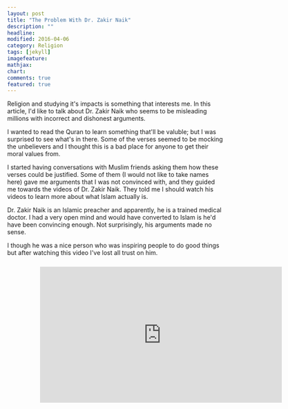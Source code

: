 ```yaml
---
layout: post
title: "The Problem With Dr. Zakir Naik"
description: ""
headline: 
modified: 2016-04-06
category: Religion
tags: [jekyll]
imagefeature: 
mathjax: 
chart: 
comments: true
featured: true
---
```


Religion and studying it's impacts is something that interests me. In this article, I'd like to talk about Dr. Zakir Naik who seems to be misleading millions with incorrect and dishonest arguments.

I wanted to read the Quran to learn something that'll be valuble; but I was surprised to see what's in there. Some of the verses seemed to be mocking the unbelievers and I thought this is a bad place for anyone to get their moral values from.

I started having conversations with Muslim friends asking them how these verses could be justified. Some of them (I would not like to take names here) gave me arguments that I was not convinced with, and they guided me towards the videos of Dr. Zakir Naik. They told me I should watch his videos to learn more about what Islam actually is.

Dr. Zakir Naik is an Islamic preacher and apparently, he is a trained medical doctor. I had a very open mind and would have converted to Islam is he'd have been convincing enough. Not surprisingly, his arguments made no sense.

I though he was a nice person who was inspiring people to do good things but after watching this video I've lost all trust on him. 

<div style="height:100%;width:100%;text-align:center;padding: 2% 15% 2% 15%;">
  <iframe width="560" height="315" src="https://www.youtube.com/embed/sXa-UQjSNn0" frameborder="0" allowfullscreen></iframe>
</div>

He actually thinks evolution is not real and that's not the worst part. He actually has the audacity to say, "**most of the scientists today do not agree with Darwin's theory**". It's evident from his talk that he hasn't looked at the evidence for evolution. He thinks evolution is based only on fossil record. He doesn't even know as much as I do about evolution.

> Almost every scientist would unequivocally say that evolution is a fact.

Evolution has been verified by multiple independent branches of science- DNA, palentology, anatomy, geographical distribution, experiments in lab, etc., He's a fucking medical doctor; how in the world can he say something as ridiculous, I will never know.

> By this point, it must be clear to you that Dr. Zakir Naik either knows absolutely nothing about science or is a dishonest man deluding millions of people. Either way, he deserves no followers.

-----

<div style="height:100%;width:100%;text-align:center;padding: 2% 15% 2% 15%;">
  <iframe width="560" height="315" src="https://www.youtube.com/embed/XEcocSZnk1g" frameborder="0" allowfullscreen></iframe>
</div>

Further, in the above video, Dr Zakir Naik claims that 80% of the Quran is in line with science; where as 20% is ambiguious. He is factually wrong. There are many claims in the Quran which are clearly rejected by Science.  [1] 

Dr Zakir Naik also says, "little knowledge of science makes you atheist, indepth knowledge of science makes you believe in god."

Again, if you look at the data; he's wrong. According to a survey- 90% of people believe in god, 60% of scientists believe in god, 10% of elite scientists believe in god [2].  Clearly, with increasing knowledge of science; lesser people believe in god. I know he's great at articulation and has a read most of the religious literature, but I don't think I can trust him more because I see him make a lot of factually incorrect claims.

> Making up things in the name of science to spread his religion is horrible and Dr. Zakir Naik manages to do just that.

Most people don't know that and they go by Dr Naik because they trust him. Deluding people who trust you is one of the worse things I can imagine. I hope people realize that this guy has no idea what he's talking about whenever he takes the name of science and stay away from all his bullshit.

#### References

[1] 
[Scientific Errors in the Quran](http://wikiislam.net/wiki/Scientific_Errors_in_the_Quran)

[2] Data produced by Neil DeGrasse Tyson during a [talk](https://www.youtube.com/watch?v=5xvILvxYbFA])